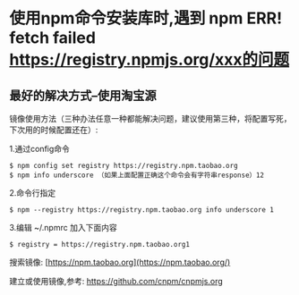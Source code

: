 # 使用npm命令安装库时,遇到 npm ERR! fetch failed https://registry.npmjs.org/xxx的问题

## 最好的解决方式–使用淘宝源

镜像使用方法（三种办法任意一种都能解决问题，建议使用第三种，将配置写死，下次用的时候配置还在）:

1.通过config命令

```
$ npm config set registry https://registry.npm.taobao.org 
$ npm info underscore （如果上面配置正确这个命令会有字符串response）12
```

2.命令行指定

```
$ npm --registry https://registry.npm.taobao.org info underscore 1
```

3.编辑 ~/.npmrc 加入下面内容

```
$ registry = https://registry.npm.taobao.org1
```

搜索镜像: [https://npm.taobao.org](https://npm.taobao.org/)

建立或使用镜像,参考: <https://github.com/cnpm/cnpmjs.org>